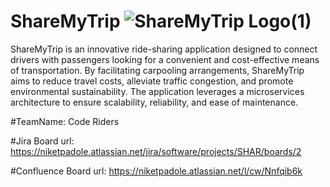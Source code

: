 # ShareMyTrip ![ShareMyTrip Logo(1)](https://github.com/niketpadole/Team06---ShareMyTrip/assets/138977504/4c5aa15e-3249-454f-b7dc-51d6e4dcd345)



ShareMyTrip is an innovative ride-sharing application designed to connect drivers with passengers looking for a convenient and cost-effective means of transportation. By facilitating carpooling arrangements, ShareMyTrip aims to reduce travel costs, alleviate traffic congestion, and promote environmental sustainability. The application leverages a microservices architecture to ensure scalability, reliability, and ease of maintenance.

#TeamName: Code Riders

#Jira Board url: https://niketpadole.atlassian.net/jira/software/projects/SHAR/boards/2

#Confluence Board url: https://niketpadole.atlassian.net/l/cw/Nnfqib6k

